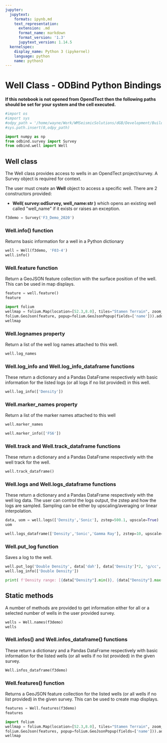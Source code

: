 ```yaml
---
jupyter:
  jupytext:
    formats: ipynb,md
    text_representation:
      extension: .md
      format_name: markdown
      format_version: '1.3'
      jupytext_version: 1.14.5
  kernelspec:
    display_name: Python 3 (ipykernel)
    language: python
    name: python3
---
```


# Well Class - ODBind Python Bindings


**If this notebook is not opened from OpendTect then the following paths should be set for your system and the cell executed.**

```python
#import os
#import sys
#odpy_path = '/home/wayne/Work/WMSeismicSolutions/dGB/Development/Build/bin/odmain/bin/python'
#sys.path.insert(0,odpy_path)
```

```python
import numpy as np
from odbind.survey import Survey
from odbind.well import Well
```

## Well class

The Well class provides access to wells in an OpendTect project/survey. A Survey object is required for context.

The user must create an **Well** object to access a specific well. There are 2 constructors provided:
-   **Well( survey:odSurvey, well_name:str )** which opens an existing well called "well_name" if it exists or raises an exception.


```python
f3demo = Survey('F3_Demo_2020')
```

### Well.info() function
Returns basic information for a well in a Python dictionary

```python
well = Well(f3demo, 'F03-4')
well.info()
```

### Well.feature function
Return a GeoJSON feature collection with the surface position of the well. This can be used in map displays.

```python
feature = well.feature()
feature
```

```python
import folium
wellmap = folium.Map(location=[52.3,8.0], tiles="Stamen Terrain", zoom_start = 6, min_lat=-90, max_lat=90, min_lon=-180, max_lon=180, max_bounds=True, maxBoundsViscosity=1)
folium.GeoJson(feature, popup=folium.GeoJsonPopup(fields=['name'])).add_to(wellmap)
wellmap
```

### Well.lognames property
Return a list of the well log names attached to this well.

```python
well.log_names
```

### Well.log_info and Well.log_info_dataframe functions
These return a dictionary and a Pandas DataFrame respectively with basic information for the listed logs (or all logs if no list provided) in this well.

```python
well.log_info(['Density'])
```

### Well.marker_names property
Return a list of the marker names attached to this well

```python
well.marker_names
```

```python
well.marker_info(['FS6'])
```

### Well.track and Well.track_dataframe functions
These return a dictionary and a Pandas DataFrame respectively with the well track for the well.

```python
well.track_dataframe()
```

### Well.logs and Well.logs_dataframe functions
These return a dictionary and a Pandas DataFrame respectively with the well log data. The user can control the logs output, the zstep and how the logs are sampled. Sampling can be either by upscaling/averaging  or linear interpolation.

```python
data, uom = well.logs(['Density','Sonic'], zstep=500.1, upscale=True)
uom
```

```python
well.logs_dataframe(['Density','Sonic','Gamma Ray'], zstep=10, upscale=False)
```

### Well.put_log function
Saves a log to the well.

```python
well.put_log('Double Density', data['dah'], data['Density']*2, 'g/cc', 'RHOB', True)
well.log_info(['Double Density'])
```

```python
print( f'Density range: [{data["Density"].min()}, {data["Density"].max()}]')
```

## Static methods
A number of methods are provided to get information either for all or a selected number of wells in the user provided survey.

```python
wells = Well.names(f3demo)
wells
```

### Well.infos() and Well.infos_dataframe() functions
These return a dictionary and a Pandas DataFrame respectively with basic information for the listed wells (or all wells if no list provided) in the given survey.

```python
Well.infos_dataframe(f3demo)
```

### Well.features() function

Returns a GeoJSON feature collection for the listed wells (or all wells if no list provided) in the given survey. This can be used to create map displays.

```python
features = Well.features(f3demo)
features
```

```python
import folium
wellmap = folium.Map(location=[52.3,8.0], tiles="Stamen Terrain", zoom_start = 6, min_lat=-90, max_lat=90, min_lon=-180, max_lon=180, max_bounds=True, maxBoundsViscosity=1)
folium.GeoJson(features, popup=folium.GeoJsonPopup(fields=['name'])).add_to(wellmap)
wellmap
```
